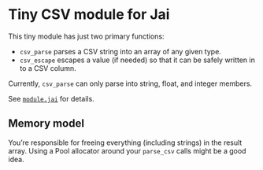 # Tiny CSV module for Jai

This tiny module has just two primary functions:

* `csv_parse` parses a CSV string into an array of any given type.
* `csv_escape` escapes a value (if needed) so that it can be safely written in to a CSV column.

Currently, `csv_parse` can only parse into string, float, and integer members.

See [`module.jai`](./module.jai) for details.

## Memory model

You’re responsible for freeing everything (including strings) in the result array.
Using a Pool allocator around your `parse_csv` calls might be a good idea.
